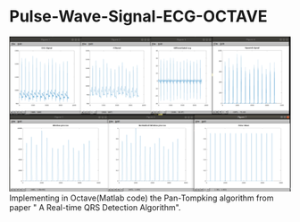 # Pulse-Wave-Signal-ECG-OCTAVE
![img](https://github.com/NikosMouzakitis/Pulse-Wave-Signal-ECG-OCTAVE/blob/master/ecg)
Implementing in Octave(Matlab code) the Pan-Tompking algorithm from paper " A Real-time QRS Detection Algorithm".

